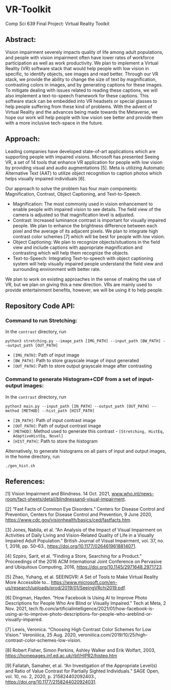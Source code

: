 # VR-Toolkit

Comp Sci 639 Final Project: Virtual Reality Toolkit

## Abstract:

Vision impairment severely impacts quality of life among adult populations, and people
with vision impairment often have lower rates of workforce participation as well as work
productivity. We plan to implement a Virtual Reality (VR) software stack that would help
people with low vision in specific, to identify objects, see images and read better. Through
our VR stack, we provide the ability to change the size of text by magnification, contrasting
colors in images, and by generating captions for these images. To mitigate dealing with issues
related to reading these captions, we will also implement a text-to-speech framework for
these captions. This software stack can be embedded into VR headsets
or special glasses to help people suffering from these kind of problems. With the advent of
Virtual Reality and the advances being made towards the Metaverse, we hope our work will
help people with low vision see better and provide them with a more inclusive tech-space in
the future.

## Approach:

Leading companies have developed state-of-art applications which are supporting people with impaired visions. Microsoft has presented Seeing VR, a set of 14 tools that enhance VR application for people with low vision by providing visual and audio augmentations [5]. Meta is utilizing Automatic Alternative Text (AAT) to utilize object recognition to caption photos which helps
visually impaired individuals [6].

Our approach to solve the problem has four main components: Magnification, Contrast, Object
Captioning, and Text-to-Speech.

- Magnification: The most commonly used in vision enhancement to enable people with
impaired vision to see details. The field view of the camera is adjusted so that magnification
level is adjusted.
- Contrast: Increased luminance contrast is important for visually impaired people. We
plan to enhance the brightness difference between each pixel and the average of its adjacent
pixels. We plan to integrate high contrast color schemes [7] which will be best for people
with low vision.
- Object Captioning: We plan to recognize objects/situations in the field view and include
captions with appropriate magnification and contrasting which will help them recognize
the objects.
- Text-to-Speech: Integrating Text-to-speech with object captioning system will help
visually impaired people understand the field view and surrounding environment with
better rate.

We plan to work on existing approaches in the sense of making the use of VR, but we plan on giving
this a new direction. VRs are mainly used to provide entertainment benefits, however, we will be using it to help people.

## Repository Code API:

### Command to run Stretching:

In the `contrast` directory, run

`python3 stretching.py --image_path [IMG_PATH] --input_path [BW_PATH] --output_path [OUT_PATH]`

- `[IMG_PATH]`: Path of input image
- `[BW_PATH]`: Path to store grayscale image of input generated
- `[OUT_PATH]`: Path to store output grayscale image after contrasting

### Command to generate Histogram+CDF from a set of input-output images:

In the `contrast` directory, run

`python3 main.py --input_path [IN_PATH] --output_path [OUT_PATH] --method [METHOD] --hist_path [HIST_PATH]`

- `[IN_PATH]`: Path of input contrast image
- `[OUT_PATH]`: Path of output contrast image
- `[METHOD]`: Method used to generate this contrast - `[Stretching, HistEq, AdaptiveHistEq, Novel]`
- `[HIST_PATH]`: Path to store the histogram

Alternatively, to generate histograms on all pairs of input and output images, in the home directory, run

`./gen_hist.sh`

## References:

[1] Vision Impairment and Blindness. 14 Oct. 2021, www.who.int/news-room/fact-sheets/detail/blindnessand-visual-impairment.

[2] “Fast Facts of Common Eye Disorders.” Centers for Disease Control and Prevention, Centers
for Disease Control and Prevention, 9 June 2020, https://www.cdc.gov/visionhealth/basics/ced/fastfacts.htm.

[3] Jones, Nabila, et al. “An Analysis of the Impact of Visual Impairment on Activities of Daily Living and Vision-Related Quality of Life in a Visually Impaired Adult Population.” British Journal of Visual Impairment, vol. 37, no. 1, 2018, pp. 50–63., https://doi.org/10.1177/0264619618814071.

[4] Szpiro, Sarit, et al. “Finding a Store, Searching for a Product.” Proceedings of the 2016 ACM International Joint Conference on Pervasive and Ubiquitous Computing, 2016, https://doi.org/10.1145/2971648.2971723.

[5] Zhao, Yuhang, et al. SEEINGVR: A Set of Tools to Make Virtual Reality More Accessible to... https://www.microsoft.com/en-us/research/uploads/prod/2019/01/SeeingVRchi2019.pdf.

[6] Dingman, Hayden. “How Facebook Is Using AI to Improve Photo Descriptions for People Who Are Blind or Visually Impaired.” Tech at Meta, 2 Nov. 2021, tech.fb.com/artificialintelligence/2021/01/how-facebook-is-using-ai-to-improve-photo-descriptions-for-people-who-areblind-or-visually-impaired.

[7] Lewis, Veronica. “Choosing High Contrast Color Schemes for Low Vision.” Veroniiiica, 25 Aug. 2020, veroniiiica.com/2019/10/25/high-contrast-color-schemes-low-vision.

[8] Robert Fisher, Simon Perkins, Ashley Walker and Erik Wolfart, 2003, https://homepages.inf.ed.ac.uk/rbf/HIPR2/histeq.htm

[9] Fallatah, Samaher, et al. “An Investigation of the Appropriate Level(s) and Ratio of Value Contrast for Partially Sighted Individuals.” SAGE Open, vol. 10, no. 2, 2020, p. 215824402092403., https://doi.org/10.1177/2158244020924031.
